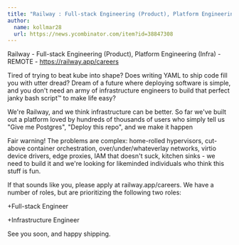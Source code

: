 ```yaml
---
title: "Railway : Full-stack Engineering (Product), Platform Engineering (Infra)"
author:
  name: kollmar28
  url: https://news.ycombinator.com/item?id=38847308
---
```

Railway - Full-stack Engineering (Product), Platform Engineering (Infra) - REMOTE - <a href="https:&#x2F;&#x2F;railway.app&#x2F;careers" rel="nofollow">https:&#x2F;&#x2F;railway.app&#x2F;careers</a>

Tired of trying to beat kube into shape? Does writing YAML to ship code fill you with utter dread? Dream of a future where deploying software is simple, and you don&#x27;t need an army of infrastructure engineers to build that perfect janky bash script™ to make life easy?

We&#x27;re Railway, and we think infrastructure can be better. So far we&#x27;ve built out a platform loved by hundreds of thousands of users who simply tell us &quot;Give me Postgres&quot;, &quot;Deploy this repo&quot;, and we make it happen

Fair warning! The problems are complex: home-rolled hypervisors, cut-above container orchestration, over&#x2F;under&#x2F;whateverlay networks, virtio device drivers, edge proxies, IAM that doesn&#x27;t suck, kitchen sinks - we need to build it and we&#x27;re looking for likeminded individuals who think this stuff is fun.

If that sounds like you, please apply at railway.app&#x2F;careers. We have a number of roles, but are prioritizing the following two roles:

+Full-stack Engineer

+Infrastructure Engineer

See you soon, and happy shipping.
